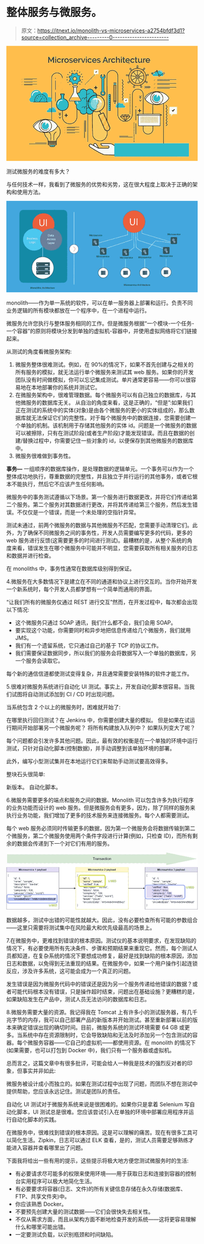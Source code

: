 # 整体服务与微服务。

> 原文：<https://itnext.io/monolith-vs-microservices-a2754bfdf3d1?source=collection_archive---------0----------------------->

![](img/39caf7c06776cd666986f3643980e74c.png)

测试微服务的难度有多大？

与任何技术一样，我看到了微服务的优势和劣势，这在很大程度上取决于正确的架构和使用方法。

![](img/2252efb9902241368a3ad3c89a21f1d6.png)

monolith——作为单一系统的软件，可以在单一服务器上部署和运行。负责不同业务逻辑的所有模块都放在一个程序中，在一个进程中运行。

微服务允许您执行与整体服务相同的工作。但是微服务根据“一个模块-一个任务-一个容器”的原则将模块分发到单独的虚拟机-容器中，并使用虚拟网络将它们链接起来。

从测试的角度看微服务架构:

1.  微服务整体很难测试。例如，在 90%的情况下，如果不首先创建与之相关的所有服务的模拟，就无法运行单个微服务来测试其 web 服务。如果你的开发团队没有时间做模拟，你可以忘记集成测试。单片通常更容易——你可以很容易地在本地部署你的系统并测试它。
2.  在微服务架构中，很难管理数据。每个微服务可以有自己独立的数据库，与其他微服务的数据库无关。
    从自治的角度来看，这是正确的，“但是”:如果我们正在测试的系统中的实体(对象)是由各个微服务的更小的实体组成的，那么数据库就无法保证它们的完整性。对于每个微服务中的数据连接，您需要创建一个单独的机制。该机制用于存储其他服务的实体 id。问题是一个微服务的数据可以被擦除，只有在测试阶段(或者生产阶段)才能发现错误。而且在数据的创建/替换过程中，你需要记住一些对象的 id，以便保存到其他微服务的数据库中。
3.  微服务很难做到事务性。

**事务—** 一组顺序的数据库操作，是处理数据的逻辑单元。一个事务可以作为一个整体成功地执行，尊重数据的完整性，并且独立于并行运行的其他事务，或者它根本不能执行，然后它不应该产生任何影响。

微服务中的事务测试遵循以下场景。第一个服务进行数据更改，并将它们传递给第二个服务。第二个服务对其数据进行更改，并将其传递给第三个服务，然后发生错误。不仅仅是一个错误，而是一个未处理的空指针异常。

测试未通过，前两个微服务的数据与其他微服务不匹配，您需要手动清理它们。此外，为了确保不同微服务之间的事务性，开发人员需要编写更多的代码，更多的 web 服务进行反馈(这需要更多的时间进行测试)。最糟糕的是，从整个系统的角度来看，错误发生在哪个微服务中可能并不明显，您需要获取所有相关服务的日志和数据并进行检查。

在 monoliths 中，事务性通常在数据库级别得到保证。

4.微服务在大多数情况下是建立在不同的通道和协议上进行交互的。当你开始开发一个新系统时，每个开发人员都梦想有一个简单而通用的界面。

“让我们所有的微服务仅通过 REST 进行交互”然而，在开发过程中，每次都会出现以下情况:

*   这个微服务只通过 SOAP 通讯，我们什么都不会，我们会用 SOAP。
*   要实现这个功能，你需要同时和异步地把信息传递给几个微服务，我们就用 JMS。
*   我们有一个遗留系统，它只通过自己的基于 TCP 的协议工作。
*   我们需要保证数据同步，所以我们的服务会将数据写入一个单独的数据库，另一个服务会读取它。

每个新的通信信道都使测试变得复杂，并且通常需要安装特殊的软件才能工作。

5.很难对微服务系统进行自动化 UI 测试。事实上，开发自动化脚本很容易。当我们试图将自动测试添加到 CI / CD 时出现问题。

当系统包含 2 个以上的微服务时，困难就开始了:

在哪里执行回归测试？在 Jenkins 中，你需要创建大量的模拟。
但是如果在试运行期间开始部署另一个微服务呢？
将所有构建放入队列中？
如果队列变大了呢？

每个问题都会引发许多其他问题。因此，最有效的权衡是在一个单独的环境中运行测试，只针对自动化脚本(控制数据)，并手动调整到该单独环境的部署。

此外，编写小型测试集并在本地运行它们来帮助手动测试要高效得多。

整块石头很简单:

新版本。
自动化脚本。

6.微服务需要更多的端点和服务之间的数据。Monolith 可以包含许多为执行程序的业务功能而设计的 web 服务。但是微服务会有更多，因为，除了同样的服务来执行业务功能，我们增加了更多的技术服务来连接微服务。每个人都需要测试。

每个 web 服务必须同时传输更多的数据，因为第一个微服务会将数据传输到第二个微服务，第二个微服务使用两个条件字段进行计算(例如，只检查 ID)，而所有剩余的数据会传递到下一个对它们有用的服务。

![](img/63a4e5e3cbb45ee693f244f13a099737.png)

数据越多，测试中出错的可能性就越大。因此，没有必要检查所有可能的参数组合——这里只需要将测试集中在风险最大和优先级最高的场景上。

7.在微服务中，更难找到错误的根本原因。测试仪的基本说明要求，在发现缺陷的情况下，有必要使用所有先决条件、步骤和预期结果来重现它。然而，每个测试人员都知道，在复杂系统的情况下要想成功修复，最好是找到缺陷的根本原因，添加日志和数据，以免得到无法重现的结果。在微服务中，如果一个用户操作引起连锁反应，涉及许多系统，这可能会成为一个真正的问题。

发生错误是因为微服务代码中的错误还是因为另一个服务传递给他错误的数据？或者可能代码根本没有错误，只是操作超时结束，问题出在基础设施？更糟糕的是，如果缺陷发生在产品中，测试人员无法访问的数据库和日志。

8.微服务需要大量的资源。我记得我在 Tomcat 上有许多小的测试服务器，有几千兆字节的内存，我可以自己部署产品的新版本并开始测试。甚至重新部署以前的版本来确定错误出现的确切时间。目前，微服务系统的测试环境需要 64 GB 或更多。当系统中存在资源限制时，它会导致缺陷和无法及时添加另一个包含测试的容器。每个微服务容器——它自己的虚拟机——都使用资源。在 monolith 的情况下(如果需要，也可以打包到 Docker 中)，我们只有一个服务器或虚拟机。

总而言之，这篇文章中有很多批评，可能会给人一种我是技术的强烈反对者的印象，但事实并非如此:

微服务被设计成小而独立的。如果在测试过程中出现了问题，而团队不想在测试中提供帮助，您应该永远记住。测试是团队的责任。

自动化 UI 测试对于微服务系统来说是很困难的。如果你只是拿着 Selenium 写自动化脚本，UI 测试总是很难。您应该尝试引入在单独的环境中部署应用程序并运行自动化脚本的实践。

在微服务中，很难找到错误的根本原因。这是可以理解的痛苦。现在有很多工具可以简化生活。Zipkin，日志可以通过 ELK 查看，是的，测试人员需要足够熟练才能进入容器并查看哪里出了问题。

下面我将给出一些有用的提示，这些提示将极大地方便您测试微服务时的生活:

*   有必要请求尽可能多的权限来使用环境——用于获取日志和连接到容器的控制台实用程序可以极大地简化生活。
*   有必要要求将容器(日志、文件)的所有关键信息存储在永久存储(数据库、FTP、共享文件夹)中。
*   你应该熟悉 Docker。
*   不要预先创建大量的测试数据——它们会很快失去相关性。
*   不仅从需求方面，而且从架构方面不断地检查开发的系统——这将更容易理解什么和哪里可能出错。
*   一定要测试负载，以识别瓶颈和时间缺陷。